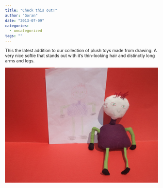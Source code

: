 ```yaml
---
title: "Check this out!"
author: "Goran"
date: "2013-07-09"
categories:
  - uncategorized
tags: ""
---
```


This the latest addition to our collection of plush toys made from drawing. A very nice softie that stands out with it’s thin-looking hair and distinctly long arms and legs.

![A New Handmade Soft Toy](./New-Soft-Toy.jpg)
